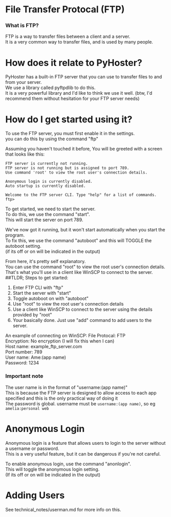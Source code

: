 # File Transfer Protocal (FTP)
### What is FTP?
FTP is a way to transfer files between a client and a server.<br>
It is a very common way to transfer files, and is used by many people.<br>

# How does it relate to PyHoster?
PyHoster has a built-in FTP server that you can use to transfer files to and from your server.<br>
We use a library called pyftpdlib to do this.<br>
It is a very powerful library and I'd like to think we use it well. (btw, I'd recommend them without hesitation for your FTP server needs)<br>

# How do I get started using it?
To use the FTP server, you must first enable it in the settings.<br>
you can do this by using the command "ftp"

Assuming you haven't touched it before,
You will be greeted with a screen that looks like this:
```
FTP server is currently not running.
FTP server is not running but is assigned to port 789.
Use command 'root' to view the root user's connection details.

Anonymous login is currently disabled.
Auto startup is currently disabled.

Welcome to the FTP server CLI. Type "help" for a list of commands.
ftp> 
```
To get started, we need to start the server.<br>
To do this, we use the command "start".<br>
This will start the server on port 789.<br>

We've now got it running, but it won't start automatically when you start the program.<br>
To fix this, we use the command "autoboot" and this will TOGGLE the autoboot setting.<br>
(if its off or on will be indicated in the output)<br>

From here, it's pretty self explanatory.<br>
You can use the command "root" to view the root user's connection details.<br>
That's what you'll use in a client like WinSCP to connect to the server.<br>
##TLDR;
Steps to get started:
1. Enter FTP CLI with "ftp"
2. Start the server with "start"
3. Toggle autoboot on with "autoboot"
4. Use "root" to view the root user's connection details
5. Use a client like WinSCP to connect to the server using the details provided by "root"
6. Your basically done. Just use "add" command to add users to the server.

An example of connecting on WinSCP:
File Protocal: FTP<br>
Encryption: No encryption (I will fix this when I can)<br>
Host name: example_ftp_server.com<br>
Port number: 789<br>
User name: Ame:(app name)<br>
Password: 1234<br>
### Important note
The user name is in the format of "username:(app name)"<br>
This is because the FTP server is designed to allow access to each app specified and this is the only practical way of doing it<br>
The password is global. username must be `username:(app name)`, so eg `amelia:personal web`<br>

# Anonymous Login
Anonymous login is a feature that allows users to login to the server without a username or password.<br>
This is a very useful feature, but it can be dangerous if you're not careful.<br>

To enable anonymous login, use the command "anonlogin".<br>
This will toggle the anonymous login setting.<br>
(If its off or on will be indicated in the output)<br>

# Adding Users
See technical_notes/userman.md for more info on this.<br>
